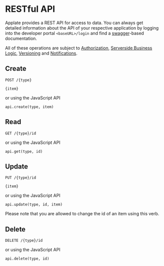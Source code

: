 # RESTful API

Applate provides a REST API for access to data. 
You can always get detailed information about the 
API of your respective application by logging into 
the developer portal 
````<baseURL>/login```` and find a 
[swagger](https://swagger.io/ "swagger")-based 
documentation. 

All of these operations are subject to 
[Authorization](Users.md),
[Serverside Business Logic](BusinessLogic.md),
[Versioning](Versioning.md) and
[Notifications](Notifications.md).
 

## Create

````
POST /{type}

{item}
````
or using the JavaScript API
````
api.create(type, item)
````

## Read

````
GET /{type}/id
````
or using the JavaScript API
````
api.get(type, id)
````

## Update

````
PUT /{type}/id

{item}
````
or using the JavaScript API
````
api.update(type, id, item)
````

Please note that you are allowed to change the id 
of an item using this verb.


## Delete

````
DELETE /{type}/id
````
or using the JavaScript API
````
api.delete(type, id)
````



